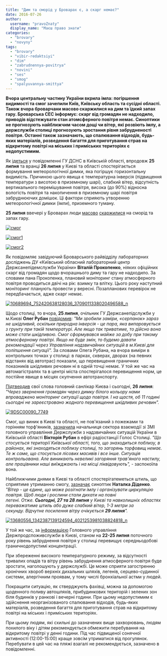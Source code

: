 ```yaml
---
title: "Дим та сморід у Броварах є, а скарг немає?"
date: 2016-07-26
author: 
  username: "pravoZnaty"
  display_name: "Маєш право знати"
categories: 
  - "brovary"
  - "novyny"
tags: 
  - "brovary"
  - "vibir-redaktsiyi"
  - "dim"
  - "zabrudnennya-povitrya"
  - "novini"
  - "ses"
  - "smog"
  - "spalyuvannya-smittya"
---
```


**Вчора центральну частину України вкрила імла: погіршення видимості та смог зачепили Київ, Київську область та сусідні області. Також вчора броварчани масово скаржилися на дим та їдкий запах гару. Броварська СЕС інформує: скарг від громадян не надходило, приводів відстежувати стан атомсферного повітря немає. Синоптики не прогнозують найближчим часом дощі чи вітер, які розвіють імлу, а держслужби столиці прогнозують зростання рівня забрудненості повітря. Останні також зазначають, що спалювання відходів, будь-яких матеріалів, розведення багаття для приготування страв на відкритому повітрі на міських і приміських територіях є недопустимим.**

Як [ідеться](http://www.kyivobl.mns.gov.ua/news/8895.html) у повідомленні ГУ ДСНС в Київській області, впродовж **25 липня** та вранці **26 липня** у Києві та області спостерігається формування метеорологічної димки, яка погіршує горизонтальну видимість. Причиною цього явища є температурна інверсія (підвищення температури з висотою в приземному шарі), слабкий вітер, відсутність вертикального перемішування повітря, висока (до 90%) відносна вологість повітря та накопичення в приземному шарі повітря забруднюючих домішок. Ці фактори сприяють утворенню метеорологічної димки (імли), приземного туману.

**25 липня** ввечері у Броварах люди [масово](https://www.facebook.com/groups/brovary/permalink/1314452858584677/) [скаржилися](https://www.facebook.com/groups/moibrovary/permalink/1064189730327468/) на сморід та запах гару.

[![смог](https://mpz.brovary.org/wp-content/uploads/2016/07/smog.jpg)](https://mpz.brovary.org/wp-content/uploads/2016/07/smog.jpg)

[![смог1](https://mpz.brovary.org/wp-content/uploads/2016/07/smog1.jpg)](https://mpz.brovary.org/wp-content/uploads/2016/07/smog1.jpg)

[![смог2](https://mpz.brovary.org/wp-content/uploads/2016/07/smog2.jpg)](https://mpz.brovary.org/wp-content/uploads/2016/07/smog2.jpg)

Як повідомляє завідуючий Броварського райвідділу лабораторних досліджень ДУ «Київський обласний лабораторний центр Держсанепідемслужби України» **Віталій Прокопенко**, ніяких офіційних скарг від громадян щодо вчорашнього диму та гару не надходило. За словами пана Прокопенка, плановий моніторинг стану атмосферного повітря проводиться двічі на рік: взимку та влітку. Цього року наступний моніторинг планують провести у вересні. Позапланових перевірок не передбачається, адже скарг немає.

[![10689694_752420638128036_3709011338020496588_n](https://mpz.brovary.org/wp-content/uploads/2016/07/10689694_752420638128036_3709011338020496588_n.jpg)](https://mpz.brovary.org/wp-content/uploads/2016/07/10689694_752420638128036_3709011338020496588_n.jpg)

Щодо столиці, то вчора, **25 липня**, очільник ГУ Держсанепідслужби у м.Києві **Олег Рубан** [повідомив](http://pogoda.unian.net/news/1436012-spetsialistyi-obyyasnili-poyavlenie-vozdushnogo-odeyala-nad-kievom.html): _"Ми зробили заміри, «серпанок» зараз не шкідливий, оскільки природна інверсія - це пара, яка випаровується з грунту при такій температурі. Але якщо так триватиме, то дійсно вона може стати шкідливою. Смог сформувався майже за добу при такому атмосферному повітрі. Якщо не буде змін, то будемо давати рекомендації через Управління надзвичайних ситуацій в м.Києві для поліпшення ситуації"._ За словами Олега Рубана, на вчора виміри в контрольних точках у столиці: в парках, скверах, дворах (на певних відстанях від автотрас) показали, що перевищення граничних показників шкідливих речовин ні в одній точці немає. У той же час на автомагістралях та в центрі міста спостерігалося перевищення норм, це постійне явище в місцях скупчення автотранспорту.

[Підтвердив](http://newsradio.com.ua/2016_07_26/mla-nad-Ki-vom-v-m-st-perevishhennja-koncentrac-shk-dlivih-rechovin-Ruban-3979/) свої слова головний санлікар Києва і сьогодні, **26 липня**: _"Через звернення громадян через димку білого кольору нами впроваджено моніторинг ситуації щодо повітря. І на щастя, об 11 годині сьогодні не зареєстровано жодного перевищення шкідливих речовин"._

[![9DSC00090_7749](https://mpz.brovary.org/wp-content/uploads/2016/07/9DSC00090_7749.jpg)](https://mpz.brovary.org/wp-content/uploads/2016/07/9DSC00090_7749.jpg)

Смог, що виник в Києві та області, не пов'язаний з пожежами та горінням торф'яників, [зазначила](http://newsradio.com.ua/2016_07_26/U-Ki-v-gorit-trava-v-rpen-torfovishha-DSNS-5145/) начальниця сектора взаємодії зі ЗМІ головного управління Держслужби з надзвичайних ситуацій України в Київській області **Вікторія Рубан** в ефірі радіостанції Голос Столиці. _"Що стосується території Київської області, того, що знаходиться поблизу, в районах, які знаходяться поблизу столиці, то загорянь торфовищ немає. Те ж саме, що стосується лісових масивів і все інше. Ситуація контрольована. Але виникають невеликі загоряння трав'яного настилу, але працівники наші виїжджають і на місці ліквідовують",_ - заспокоїла вона.

Найближчими днями в Києві та області спостерігатеметься штиль, що сприятиме утриманню смогу, [зазначає](https://www.facebook.com/photo.php?fbid=1342387139124594&set=a.554975974532385.139325.100000599623255&type=3&theater) синоптик **Наталка Діденко**. _"Вітер - це єдине, що може розігнати імлу і організувати циркуляцію повітря. Щоб люди і рослини стали дихати на повні легені. Отже. **Сьогодні, 27 та 28 липня** у Києві та навколишніх областях переважатиме штиль або дуже слабкий вітер, 1-3 метри за секунду. Відчутне посилення вітру очікується **29 липня**"._

[![13680556_1342387139124594_4021253981038824818_n](https://mpz.brovary.org/wp-content/uploads/2016/07/13680556_1342387139124594_4021253981038824818_n.jpg)](https://mpz.brovary.org/wp-content/uploads/2016/07/13680556_1342387139124594_4021253981038824818_n.jpg)

У той же час, за [інформацією](http://www.consumer.gov.ua/%D0%9D%D0%BE%D0%B2%D0%B8%D0%BD%D0%B8/225/%D0%A1%D0%BC%D0%BE%D0%B3%20%D1%83%20%D1%81%D1%82%D0%BE%D0%BB%D0%B8%D1%86%D1%96%20%D1%81%D0%BF%D1%80%D0%B8%D1%87%D0%B8%D0%BD%D0%B5%D0%BD%D0%B8%D0%B9%20%D0%BF%D0%BE%D0%B3%D0%BE%D0%B4%D0%BD%D0%B8%D0%BC%D0%B8%20%D1%83%D0%BC%D0%BE%D0%B2%D0%B0%D0%BC%D0%B8) Головного управління Держпродспоживслужби в Києві, станом на **22-25 липня** поточного року рівень забруднення повітря у столиці перевищує середньодобові граничнодопустимі концентрації.

При збереженні високого температурного режиму, за відсутності тривалих опадів та вітру рівень забруднення атмосферного повітря буде зростати, наголошують у держслужбі. Це може сприяти загостренню хронічних хвороб верхніх дихальних шляхів, легенів, серцево-судинної системи, алергічним проявам, у тому числі бронхіальної астми у людей.

Покращити ситуацію, як стверджують фахівці, можна за допомогою щоденного поливу автошляхів, прибудинкових територій і зелених зон біля будинків у ранкові і вечерні години. При цьому недопустимим є здійснення неорганізованого спалювання відходів, будь-яких матеріалів, розведення багаття для приготування страв на відкритому повітрі на міських і приміських територіях.

При цьому людям, які схильні до зазначених вище захворювань, людям похилого віку і дітям рекомендується обмежити перебування на відкритому повітрі у денні години. Під час підвищеної сонячної активності (12:00-15:00) краще зовсім утриматися від прогулянок. Перебувати в цей час на пляжі взагалі не рекомендується, зазначено в повідомленні.
